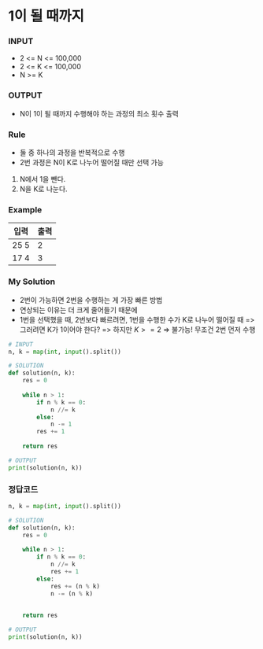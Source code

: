 # 1이 될 때까지

### INPUT
- 2 <= N <= 100,000
- 2 <= K <= 100,000
- N >= K

### OUTPUT
- N이 1이 될 때까지 수행해야 하는 과정의 최소 횟수 출력

### Rule
- 둘 중 하나의 과정을 반복적으로 수행
- 2번 과정은 N이 K로 나누어 떨어질 때만 선택 가능
1. N에서 1을 뺀다. 
2. N을 K로 나눈다. 

### Example
| 입력 | 출력 |
|--|--|
| 25 5 | 2 |
| 17 4 | 3 |

### **My Solution**
- 2번이 가능하면 2번을 수행하는 게 가장 빠른 방법
- 연상되는 이유는 더 크게 줄어들기 때문에
- 1번을 선택했을 때, 2번보다 빠르려면, 1번을 수행한 수가 K로 나누어 떨어질 때 => 그러려면 K가 1이어야 한다? => 하지만 $K>=2$ => 불가능! 무조건 2번 먼저 수행
```python
# INPUT
n, k = map(int, input().split())

# SOLUTION
def solution(n, k):
    res = 0
    
    while n > 1:
        if n % k == 0:
            n //= k
        else:
            n -= 1
        res += 1
    
    return res

# OUTPUT
print(solution(n, k))
```

### 정답코드
```python
n, k = map(int, input().split())

# SOLUTION
def solution(n, k):
    res = 0
    
    while n > 1:
        if n % k == 0:
            n //= k
            res += 1
        else:
            res += (n % k)
            n -= (n % k)
        
    
    return res

# OUTPUT
print(solution(n, k))
```
